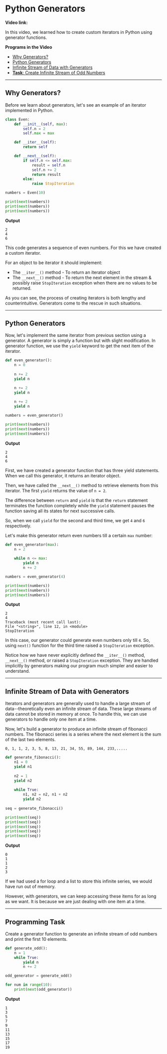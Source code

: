 # Python Generators

**Video link:** 

In this video, we learned how to create custom iterators in Python using generator functions.

**Programs in the Video**

- [Why Generators?](#why-generators)
- [Python Generators](#python-generators-1)
- [Infinite Stream of Data with Generators](#infinite-stream-of-data-with-generators)
- [**Task**: Create Infinite Stream of Odd Numbers](#programming-task)
---

## Why Generators?
Before we learn about generators, let's see an example of an iterator implemented in Python.

```python
class Even:
    def __init__(self, max):
        self.n = 2
        self.max = max

    def __iter__(self):
        return self

    def __next__(self):
        if self.n <= self.max:
            result = self.n
            self.n += 2
            return result
        else:
            raise StopIteration

numbers = Even(10)

print(next(numbers))
print(next(numbers))
print(next(numbers))
```

**Output**
```
2
4
6
```

This code generates a sequence of even numbers. For this we have created a custom iterator.

For an object to be iterator it should implement:
- The  `__iter__()` method - To return an iterator object
- The  `__next__()` method - To return the next element in the stream & possibly raise `StopIteration` exception when
there are no values to be returned.

As you can see, the process of creating iterators is both lengthy and counterintuitive. Generators come to the rescue in such situations.

---

## Python Generators

Now, let's implement the same iterator from previous section using a generator.
A generator is simply a function but with slight modification. In generator function, we use the `yield` keyword to get the next item of the iterator.

```python
def even_generator():
    n = 0
    
    n += 2
    yield n

    n += 2
    yield n
    
    n += 2
    yield n

numbers = even_generator()

print(next(numbers))
print(next(numbers))
print(next(numbers))
```

**Output**

```
2
4
6
```

First, we have created a generator function that has three yield statements. When we call this generator, it returns an iterator object.

Then, we have called the `__next__()` method to retrieve elements from this iterator. The first `yield` returns the value of `n = 2`.

The difference between `return` and `yield` is that the `return` statement terminates the function completely while the `yield` statement pauses the function saving all its states for next successive calls.

So, when we call `yield` for the second and third time, we get `4` and `6` respectively.

Let's make this generator return even numbers till a certain `max` number:

```python
def even_generator(max):
    n = 2
    
    while n <= max:
        yield n
        n += 2

numbers = even_generator(4)

print(next(numbers))
print(next(numbers))
print(next(numbers))
```

**Output**

```
2
4
Traceback (most recent call last):
File "<string>", line 12, in <module>
StopIteration
```

In this case, our generator could generate even numbers only till `4`. So, using `next()` function for the third time raised a `StopIteration` exception.

Notice how we have never explicitly defined the `__iter__()` method, `__next__()` method, or raised a `StopIteration` exception. They are handled implicitly by generators making our program much simpler and easier to understand.

---

## Infinite Stream of Data with Generators

Iterators and generators are generally used to handle a large stream of data--theoretically even an infinite stream of data. These large streams of data cannot be stored in memory at once. To handle this, we can use generators to handle only one item at a time. 

Now, let's build a generator to produce an infinite stream of fibonacci numbers. The fibonacci series is a series where the next element is the sum of the last two elements.

```
0, 1, 1, 2, 3, 5, 8, 13, 21, 34, 55, 89, 144, 233,.....
```

```python
def generate_fibonacci():
    n1 = 0
    yield n1
    
    n2 = 1
    yield n2
    
    while True:
        n1, n2 = n2, n1 + n2
        yield n2
        
seq = generate_fibonacci()

print(next(seq))
print(next(seq))
print(next(seq))
print(next(seq))
print(next(seq))
```

**Output**
```
0
1
1
2
3
```
If we had used a for loop and a list to store this infinite series, we would have run out of memory.

However, with generators, we can keep accessing these items for as long as we want. It is because we are just dealing with one item at a time.

---

## Programming Task

Create a generator function to generate an infinite stream of odd numbers and print the first 10 elements.

```python
def generate_odd():
    n = 1
    while True:
        yield n
        n += 2

odd_generator = generate_odd()

for num in range(10):
    print(next(odd_generator))
```

**Output**
```
1
3
5
7
9
11
13
15
17
19
```